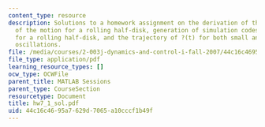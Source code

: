 ```yaml
---
content_type: resource
description: Solutions to a homework assignment on the derivation of the equation
  of the motion for a rolling half-disk, generation of simulation codes for motion
  for a rolling half-disk, and the trajectory of ?(t) for both small and large angle
  oscillations.
file: /media/courses/2-003j-dynamics-and-control-i-fall-2007/44c16c4695a7629d7065a10cccf1b49f_hw7_1_sol.pdf
file_type: application/pdf
learning_resource_types: []
ocw_type: OCWFile
parent_title: MATLAB Sessions
parent_type: CourseSection
resourcetype: Document
title: hw7_1_sol.pdf
uid: 44c16c46-95a7-629d-7065-a10cccf1b49f
---
```


